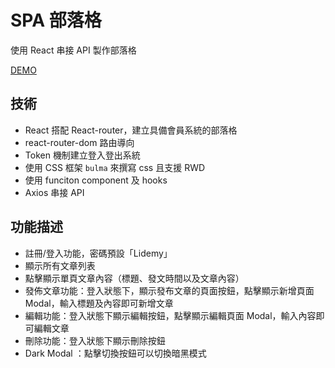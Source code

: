 # SPA 部落格
 使用 React 串接 API 製作部落格
 
 [DEMO](https://bryan9411.github.io/react_blog/#/)

## 技術

* React 搭配 React-router，建立具備會員系統的部落格
* react-router-dom 路由導向
* Token 機制建立登入登出系統
* 使用 CSS 框架 `bulma` 來撰寫 css 且支援 RWD
* 使用 funciton component 及 hooks
* Axios 串接 API
## 功能描述
* 註冊/登入功能，密碼預設「Lidemy」
* 顯示所有文章列表
* 點擊顯示單頁文章內容（標題、發文時間以及文章內容）
* 發佈文章功能：登入狀態下，顯示發布文章的頁面按鈕，點擊顯示新增頁面 Modal，輸入標題及內容即可新增文章
* 編輯功能：登入狀態下顯示編輯按鈕，點擊顯示編輯頁面 Modal，輸入內容即可編輯文章
* 刪除功能：登入狀態下顯示刪除按鈕
* Dark Modal ：點擊切換按鈕可以切換暗黑模式
